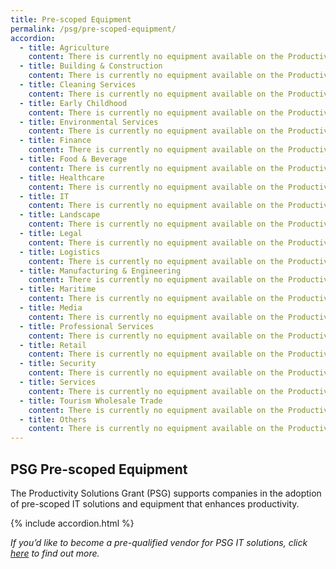 ```yaml
---
title: Pre-scoped Equipment
permalink: /psg/pre-scoped-equipment/
accordion:
  - title: Agriculture
    content: There is currently no equipment available on the Productivity Solutions Grant for the specified sector.
  - title: Building & Construction
    content: There is currently no equipment available on the Productivity Solutions Grant for the specified sector.      
  - title: Cleaning Services
    content: There is currently no equipment available on the Productivity Solutions Grant for the specified sector.
  - title: Early Childhood
    content: There is currently no equipment available on the Productivity Solutions Grant for the specified sector.
  - title: Environmental Services
    content: There is currently no equipment available on the Productivity Solutions Grant for the specified sector.
  - title: Finance
    content: There is currently no equipment available on the Productivity Solutions Grant for the specified sector.
  - title: Food & Beverage
    content: There is currently no equipment available on the Productivity Solutions Grant for the specified sector.      
  - title: Healthcare
    content: There is currently no equipment available on the Productivity Solutions Grant for the specified sector.
  - title: IT
    content: There is currently no equipment available on the Productivity Solutions Grant for the specified sector.
  - title: Landscape
    content: There is currently no equipment available on the Productivity Solutions Grant for the specified sector.
  - title: Legal
    content: There is currently no equipment available on the Productivity Solutions Grant for the specified sector.
  - title: Logistics
    content: There is currently no equipment available on the Productivity Solutions Grant for the specified sector.
  - title: Manufacturing & Engineering
    content: There is currently no equipment available on the Productivity Solutions Grant for the specified sector.
  - title: Maritime
    content: There is currently no equipment available on the Productivity Solutions Grant for the specified sector.
  - title: Media
    content: There is currently no equipment available on the Productivity Solutions Grant for the specified sector.      
  - title: Professional Services
    content: There is currently no equipment available on the Productivity Solutions Grant for the specified sector.
  - title: Retail
    content: There is currently no equipment available on the Productivity Solutions Grant for the specified sector.
  - title: Security
    content: There is currently no equipment available on the Productivity Solutions Grant for the specified sector.
  - title: Services
    content: There is currently no equipment available on the Productivity Solutions Grant for the specified sector.
  - title: Tourism Wholesale Trade
    content: There is currently no equipment available on the Productivity Solutions Grant for the specified sector.
  - title: Others
    content: There is currently no equipment available on the Productivity Solutions Grant for the specified sector.   
---
```


## PSG Pre-scoped Equipment

The Productivity Solutions Grant (PSG) supports companies in the adoption of pre-scoped IT solutions and equipment that enhances productivity.

{% include accordion.html %}

*If you’d like to become a pre-qualified vendor for PSG IT solutions, click <a target="_blank" href="https://www.imda.gov.sg/icmvendors" >here</a> to find out more.*
